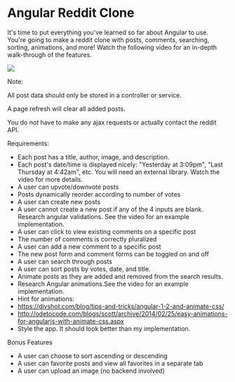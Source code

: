 # Angular Reddit Clone

It's time to put everything you've learned so far about Angular to use.  You're going to make a reddit clone with posts, comments, searching, sorting, animations, and more! Watch the following video for an in-depth walk-through of the features.

[![](https://i.gyazo.com/f9d435b4e198cf5ea3c29607d40a8958.png)](https://coursework.galvanize.com/redirects/learning_experiences/9)

Note:

All post data should only be stored in a controller or service.

A page refresh will clear all added posts.

You do _not_ have to make any ajax requests or actually contact the reddit API.

Requirements:

* Each post has a title, author, image, and description.
* Each post's date/time is displayed nicely: "Yesterday at 3:09pm", "Last Thursday at 4:42am", etc. You will need an external library. Watch the video for more details.  
* A user can upvote/downvote posts
* Posts dynamically reorder according to number of votes
* A user can create new posts
* A user cannot create a new post if any of the 4 inputs are blank.  Research angular validations.  See the video for an example implementation.
* A user can click to view existing comments on a specific post
* The number of comments is correctly pluralized
* A user can add a new comment to a specific post
* The new post form and comment forms can be toggled on and off
* A user can search through posts
* A user can sort posts by votes, date, and title.
* Animate posts as they are added and removed from the search results.  
* Research Angular animations.See the video for an example implementation.
* Hint for animations: 
* https://divshot.com/blog/tips-and-tricks/angular-1-2-and-animate-css/
* http://odetocode.com/blogs/scott/archive/2014/02/25/easy-animations-for-angularjs-with-animate-css.aspx
* Style the app.  It should look better than my implementation.

Bonus Features

* A user can choose to sort ascending or descending
* A user can favorite posts and view all favorites in a separate tab
* A user can upload an image (no backend involved)
